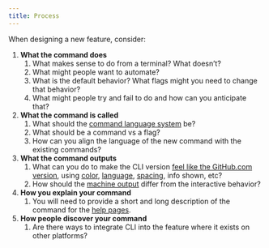 ```yaml
---
title: Process
---
```



When designing a new feature, consider:

1. **What the command does**
	1. What makes sense to do from a terminal? What doesn’t?
	2. What might people want to automate?
	3. What is the default behavior? What flags might you need to change that behavior?
	4. What might people try and fail to do and how can you anticipate that?
2. **What the command is called**
	1. What should the  [command language system](/foundations/language)  be?
	2. What should be a command vs a flag?
	3. How can you align the language of the new command with the existing commands?
3. **What the command outputs**
	1. What can you do to make the CLI version [feel like the GitHub.com version](/principles#make-it-feel-like-github), using [color](/foundations/color), [language](/foundations/language), [spacing](/foundations/spacing), info shown, etc?
	2. How should the [machine output](/foundations/scriptability) differ from the interactive behavior?
4. **How you explain your command**
	1. You will need to provide a short and long description of the command for the [help pages](/components/help).
5. **How people discover your command**
	1. Are there ways to integrate CLI into the feature where it exists on other platforms?
